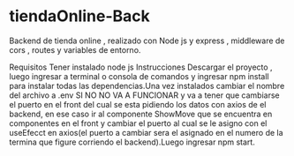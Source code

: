 # tiendaOnline-Back
Backend de tienda online , realizado con Node js y express , middleware de cors , routes y variables de entorno.

Requisitos 
Tener instalado node js
Instrucciones 
Descargar el proyecto , luego ingresar a terminal o consola de comandos y ingresar npm install para instalar todas las dependencias.Una vez instalados cambiar el  nombre del archivo a .env SI NO NO VA A FUNCIONAR y va  a tener que cambiarse el puerto en el front del cual se esta pidiendo  los datos con axios de el backend, en ese caso ir al componente ShowMove que se encuentra en componentes en el front y cambiar el puerto al cual se le asigno con el useEfecct en axios(el puerto a cambiar sera el asignado en el numero de la termina que figure corriendo el backend).Luego ingresar npm start.
